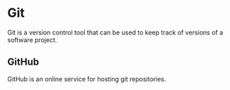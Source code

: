# Git

Git is a version control tool that can be used to keep track of versions of a software project.

## GitHub

GitHub is an online service for hosting git repositories.

  